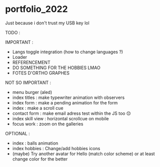 # portfolio_2022

Just because i don't trust my USB key lol

TODO :

IMPORTANT :

-   Langs toggle integration (how to change languages ?)
-   Loader
-   REFERENCEMENT
-   DO SOMETHING FOR THE HOBBIES LMAO
-   FOTES D'ORTHO GRAPHES

NOT SO IMPORTANT :

-   menu burger (aled)
-   index titles : make typewriter animation with observers
-   index form : make a pending animation for the form
-   index : make a scroll cue
-   contact form : make email adress test within the JS too 😔
-   index skill view : horizontal scrollcue on mobile
-   focus work : zoom on the galleries

OPTIONAL :

-   index : balls animation
-   index hobbies : Change/add hobbies icons
-   (maybe) Try another avatar for Hello (match color scheme) or at least change color for the better
